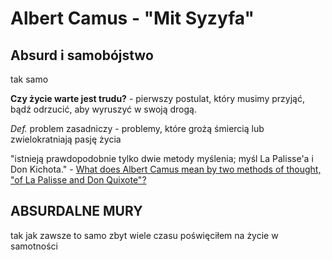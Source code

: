 # Albert Camus - "Mit Syzyfa"

## Absurd i samobójstwo
tak samo 

**Czy życie warte jest trudu?** - pierwszy postulat, który musimy przyjąć, bądź odrzucić, aby wyruszyć w swoją drogą.

*Def.* problem zasadniczy - problemy, które grożą śmiercią lub zwielokratniają pasję życia

"istnieją prawdopodobnie tylko dwie metody myślenia; myśl La Palisse'a i Don Kichota." - [What does Albert Camus mean by two methods of thought, "of La Palisse and Don Quixote"?](https://philosophy.stackexchange.com/questions/85955/what-does-albert-camus-mean-by-two-methods-of-thought-of-la-palisse-and-don-qu)
  
## ABSURDALNE MURY

tak jak zawsze to samo zbyt wiele czasu poświęciłem na życie w samotności 
